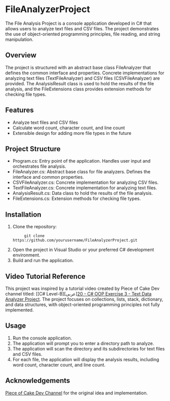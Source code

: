 # FileAnalyzerProject
The File Analysis Project is a console application developed in C# that allows users to analyze text files and CSV files. The project demonstrates the use of object-oriented programming principles, file reading, and string manipulation.

## Overview
The project is structured with an abstract base class FileAnalyzer that defines the common interface and properties. Concrete implementations for analyzing text files (TextFileAnalyzer) and CSV files (CSVFileAnalyzer) are provided. The AnalysisResult class is used to hold the results of the file analysis, and the FileExtensions class provides extension methods for checking file types.

## Features
- Analyze text files and CSV files
- Calculate word count, character count, and line count
- Extensible design for adding more file types in the future

## Project Structure
- Program.cs: Entry point of the application. Handles user input and orchestrates file analysis.
- FileAnalyzer.cs: Abstract base class for file analyzers. Defines the interface and common properties.
- CSVFileAnalyzer.cs: Concrete implementation for analyzing CSV files.
- TextFileAnalyzer.cs: Concrete implementation for analyzing text files.
- AnalysisResult.cs: Data class to hold the results of the file analysis.
- FileExtensions.cs: Extension methods for checking file types.

## Installation
1. Clone the repository:
   ```
        git clone https://github.com/yourusername/FileAnalyzerProject.git
   ```
3. Open the project in Visual Studio or your preferred C# development environment.
4. Build and run the application.

## Video Tutorial Reference

This project was inspired by a tutorial video created by Piece of Cake Dev channel titled: [[C# Level-B][عربى][20 - C# OOP Exercise 3 - Text Data Analyzer Project](https://youtu.be/CtE8sEe_mWA?si=vboa6aA0AbfFnq9v). The project focuses on collections, lists, stack, dictionary, and data structures, with object-oriented programming principles not fully implemented.

## Usage
1. Run the console application.
2. The application will prompt you to enter a directory path to analyze.
3. The application will scan the directory and its subdirectories for text files and CSV files.
4. For each file, the application will display the analysis results, including word count, character count, and line count.

## Acknowledgements
[Piece of Cake Dev Channel](https://www.youtube.com/@poclearn) for the original idea and implementation.
